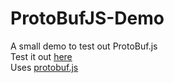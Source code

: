 # ProtoBufJS-Demo
A small demo to test out ProtoBuf.js  
Test it out [here](https://rdk1207.github.io/ProtoBufJS-Demo/demo.html)  
Uses [protobuf.js](https://github.com/dcodeIO/protobuf.js)
